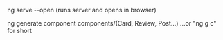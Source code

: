 
ng serve --open (runs server and opens in browser)

ng generate component components/(Card, Review, Post...)
...or "ng g c" for short